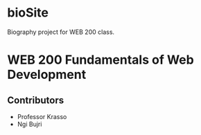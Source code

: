 # bioSite

Biography project for WEB 200 class.

<h1>WEB 200 Fundamentals of Web Development</h1>
<h2>Contributors</h2>
<ul>
    <li>Professor Krasso</li>
    <li>Ngi Bujri</li>
</ul>